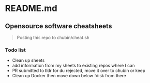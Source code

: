 # README.md

## Opensource software cheatsheets

> Posting this repo to chubin/cheat.sh

### Todo list

- Clean up sheets
- add information from my sheets to existing repos where I can
- PR submitted to tldr for du rejected, move it over to chubin or keep
- Clean up Docker then move down below fdisk from there
